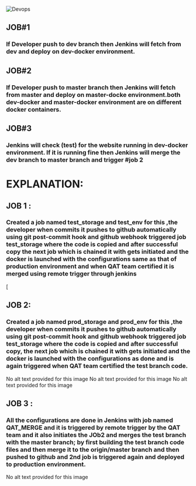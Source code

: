 ![Devops](https://alln-extcloud-storage.cisco.com/ciscoblogs/5d37d7284e6e8.png)


## JOB#1

### If Developer push to dev branch then Jenkins will fetch from dev and deploy on dev-docker environment.

## JOB#2

### If Developer push to master branch then Jenkins will fetch from master and deploy on master-docke environment.both dev-docker and master-docker environment are on different docker containers.

## JOB#3

### Jenkins will check (test) for the website running in dev-docker environment. If it is running fine then Jenkins will merge the dev branch to master branch and trigger #job 2



# EXPLANATION:

## JOB 1 :

### Created a job named test_storage and test_env for this ,the developer when commits it pushes to github automatically using git post-commit hook and github webhook triggered job test_storage where the code is copied and after successful copy the next job which is chained it with gets initiated and the docker is launched with the configurations same as that of production environment and when QAT team certified it is merged using remote trigger through jenkins
[


## JOB 2:

### Created a job named prod_storage and prod_env for this ,the developer when commits it pushes to github automatically using git post-commit hook and github webhook triggered job test_storage where the code is copied and after successful copy, the next job which is chained it with gets initiated and the docker is launched with the configurations as done and is again triggered when QAT team certified the test branch code.
No alt text provided for this image
No alt text provided for this image
No alt text provided for this image

## JOB 3 :

### All the configurations are done in Jenkins with job named QAT_MERGE and it is triggered by remote trigger by the QAT team and it also initiates the JOb2 and merges the test branch with the master branch; by first building the test branch code files and then merge it to the origin/master branch and then pushed to github and 2nd job is triggered again and deployed to production environment.
No alt text provided for this image
